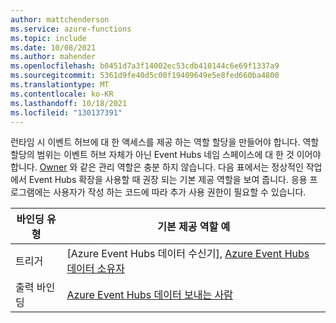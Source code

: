 ```yaml
---
author: mattchenderson
ms.service: azure-functions
ms.topic: include
ms.date: 10/08/2021
ms.author: mahender
ms.openlocfilehash: b0451d7a3f14002ec53cdb410144c6e69f1337a9
ms.sourcegitcommit: 5361d9fe40d5c00f19409649e5e8fed660ba4800
ms.translationtype: MT
ms.contentlocale: ko-KR
ms.lasthandoff: 10/18/2021
ms.locfileid: "130137391"
---
```

런타임 시 이벤트 허브에 대 한 액세스를 제공 하는 역할 할당을 만들어야 합니다. 역할 할당의 범위는 이벤트 허브 자체가 아닌 Event Hubs 네임 스페이스에 대 한 것 이어야 합니다. [Owner](../articles/role-based-access-control/built-in-roles.md#owner) 와 같은 관리 역할은 충분 하지 않습니다. 다음 표에서는 정상적인 작업에서 Event Hubs 확장을 사용할 때 권장 되는 기본 제공 역할을 보여 줍니다. 응용 프로그램에는 사용자가 작성 하는 코드에 따라 추가 사용 권한이 필요할 수 있습니다.

| 바인딩 유형   | 기본 제공 역할 예                                          |
|----------------|-----------------------------------------------------------------|
| 트리거        | [Azure Event Hubs 데이터 수신기], [Azure Event Hubs 데이터 소유자] |
| 출력 바인딩 | [Azure Event Hubs 데이터 보내는 사람]                                  |

[Azure Event Hubs 데이터 받는 사람]: ../articles/role-based-access-control/built-in-roles.md#azure-event-hubs-data-receiver
[Azure Event Hubs 데이터 보내는 사람]: ../articles/role-based-access-control/built-in-roles.md#azure-event-hubs-data-sender
[Azure Event Hubs 데이터 소유자]: ../articles/role-based-access-control/built-in-roles.md#azure-event-hubs-data-owner